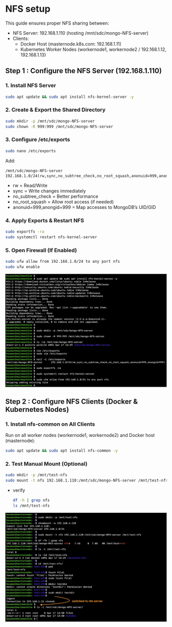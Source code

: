 # NFS setup

This guide ensures proper NFS sharing between:

- NFS Server: 192.168.1.110 (hosting /mnt/sdc/mongo-NFS-server)
- Clients:
  - Docker Host (masternode.k8s.com: 192.168.1.11)
  - Kubernetes Worker Nodes (workernode1, workernode2 / 192.168.1.12, 192.168.1.13)

## Step 1 :  Configure the NFS Server (192.168.1.110)

### 1. Install NFS Server
```bash
sudo apt update && sudo apt install nfs-kernel-server -y
```
### 2. Create & Export the Shared Directory
```bash
sudo mkdir -p /mnt/sdc/mongo-NFS-server
sudo chown -R 999:999 /mnt/sdc/mongo-NFS-server
```

### 3. Configure /etc/exports
```bash
sudo nano /etc/exports
```

Add:

    /mnt/sdc/mongo-NFS-server      192.168.1.0/24(rw,sync,no_subtree_check,no_root_squash,anonuid=999,anongid=999)

- rw = Read/Write
- sync = Write changes immediately
- no_subtree_check = Better performance
- no_root_squash = Allow root access (if needed)
- anonuid=999,anongid=999 = Map accesses to MongoDB’s UID/GID

### 4. Apply Exports & Restart NFS

```bash
sudo exportfs -ra
sudo systemctl restart nfs-kernel-server
```

### 5. Open Firewall (If Enabled)
```bash
sudo ufw allow from 192.168.1.0/24 to any port nfs
sudo ufw enable
```

<img src="https://raw.githubusercontent.com/sumanb007/Labs/main/img/nfsServer.png" alt="nfsServer" width="700"/>

## Step 2 : Configure NFS Clients (Docker & Kubernetes Nodes)

### 1. Install nfs-common on All Clients

Run on all worker nodes (workernode1, workernode2) and Docker host (masternode):
```bash
sudo apt update && sudo apt install nfs-common -y
```

### 2. Test Manual Mount (Optional)
```bash
sudo mkdir -p /mnt/test-nfs
sudo mount -t nfs 192.168.1.110:/mnt/sdc/mongo-NFS-server /mnt/test-nfs
```

- verify
  ```bash
  df -h | grep nfs
  ls /mnt/test-nfs
  ```

<img src="https://raw.githubusercontent.com/sumanb007/Labs/main/img/nfsClient.png" alt="nfsClient" width="700"/>


